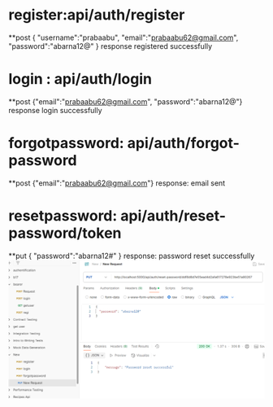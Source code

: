 # register:api/auth/register
**post
{
    "username":"prabaabu",
"email":"prabaabu62@gmail.com",
"password":"abarna12@"
}
response registered successfully
# login : api/auth/login 
**post
{"email":"prabaabu62@gmail.com",
"password":"abarna12@"}
response login successfully
# forgotpassword: api/auth/forgot-password
**post
{"email":"prabaabu62@gmail.com"}
response: email sent
# resetpassword: api/auth/reset-password/token
**put
{
    "password":"abarna12#"
}
response: password reset successfully
![alt image](https://github.com/abarna-RP/password-reset-backend/blob/main/backend.png)
